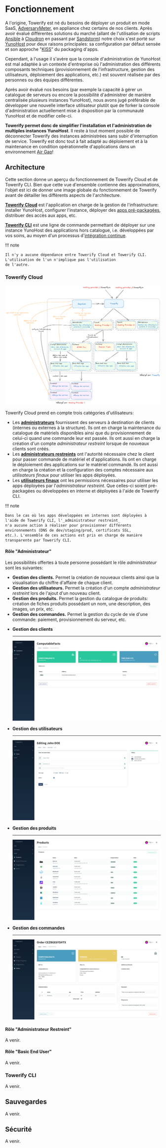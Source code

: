 # Fonctionnement

A l'origine, Towerify est né du besoins de déployer un produit en mode SaaS,
[AdversaryMeter](https://adversarymeter.io/), en appliance chez certains de nos clients. Après avoir évalué différentes
solutions du marché (allant de l'utilisation de scripts [Ansible](https://www.ansible.com/)
à [Cloudron](https://www.cloudron.io/) en passant par [Sandstorm](https://sandstorm.io/)) notre choix s'est porté
sur [YunoHost](https://yunohost.org/) pour deux raisons principales: sa configuration par défaut sensée et son
approche "[KISS](https://fr.wikipedia.org/wiki/Principe_KISS)" du packaging d'apps.

Cependant, à l'usage il s'avère que la console d'administration de YunoHost est mal adaptée à un contexte d'entreprise
où l'administration des différents composants techniques (provisionnement de l'infrastructure, gestion des utilisateurs,
déploiement des applications, etc.) est souvent réalisée par des personnes ou des équipes différentes.

Après avoir évalué nos besoins (par exemple la capacité à gérer un catalogue de serveurs ou encore la possibilité
d'administrer de manière centralisée plusieurs instances YunoHost), nous avons jugé préférable de développer une
nouvelle interface utilisateur plutôt que de forker la console d'administration actuellement mise à disposition
par la communauté YunoHost et de modifier celle-ci.

**Towerify permet donc de simplifier l'installation et l'administration de multiples instances YunoHost**. Il reste à
tout moment possible de déconnecter Towerify des instances administrées sans subir d'interruption de service. Towerify
est donc tout à fait adapté au déploiement et à la maintenance en condition opérationnelle d'applications dans un
environnement [Air Gap](https://en.wikipedia.org/wiki/Air_gap_(networking))!

## Architecture

Cette section donne un aperçu du fonctionnement de Towerify Cloud et de Towerify CLI. Bien que cette vue d'ensemble
contienne des approximations, l'objet est ici de donner une image globale du fonctionnement de Towerify avant de
détailler les différents aspects de l'architecture.

[**Towerify Cloud**](#towerify-cloud) est l'application en charge de la gestion de l'infrastructure: installer YunoHost,
configurer l'instance, déployer des [apps pré-packagées](catalog.md), distribuer des accès aux apps, etc.

[**Towerify CLI**](#towerify-cli) est une ligne de commande permettant de déployer sur une instance YunoHost des
applications hors catalogue, i.e. développées par vos soins, au moyen d'un processus
d'[intégration continue](https://fr.wikipedia.org/wiki/Int%C3%A9gration_continue).

!!! note

    Il n'y a aucune dépendance entre Towerify Cloud et Towerify CLI. L'utilisation de l'un n'implique pas l'utilisation 
    de l'autre.

### Towerify Cloud

![Schéma du fonctionnement de Towerify Cloud](../img/towerify-cloud.png)

Towerify Cloud prend en compte trois catégories d'utilisateurs:

- Les [**administrateurs**](#rle-administrateur) fournissent des serveurs à destination de clients (internes ou
  externes à la structure). Ils ont en charge la maintenance du catalogue de matériels disponibles ainsi que du
  provisionnement de celui-ci quand une commande leur est passée. Ils ont aussi en charge la création d'un compte
  _administrateur restreint_ lorsque de nouveaux clients sont créés.
- Les [**administrateurs restreints**](#rle-administrateur-restreint) ont l'autorité nécessaire chez le client pour
  passer commande de matériel et d'applications. Ils ont en charge le déploiement des applications sur le matériel
  commandé. Ils ont aussi en charge la création et la configuration des comptes nécessaire aux _utilisateurs finaux_
  pour utiliser les apps déployées.
- Les [**utilisateurs finaux**](#rle-basic-end-user) ont les permissions nécessaires pour utiliser les apps déployées
  par l'_administrateur restreint_. Que celles-ci soient pré-packagées ou développées en interne et déployées à l'aide
  de Towerify CLI.

!!! note

    Dans le cas où les apps développées en internes sont déployées à l'aide de Towerify CLI, l'_administrateur restreint_
    n'a aucune action à réaliser pour provisionner différents environnements (DNS de dev/staging/prod, certificats SSL,
    etc.). L'ensemble de ces actions est pris en charge de manière transparente par Towerify CLI.

#### Rôle "Administrateur"

Les possibilités offertes à toute personne possédant le rôle _administrateur_ sont les suivantes:

- **Gestion des clients.** Permet la création de nouveaux clients ainsi que la visualisation du chiffre d'affaire de
  chaque client.
- **Gestion des utilisateurs.** Permet la création d'un compte _administrateur restreint_ lors de l'ajout d'un nouveau
  client.
- **Gestion des produits.** Permet la gestion du catalogue de produits: création de fiches produits possédant un nom,
  une description, des images, un prix, etc.
- **Gestion des commandes.** Permet la gestion du cycle de vie d'une commande: paiement, provisionnement du serveur,
  etc.

<div class="grid cards" markdown>

-   **Gestion des clients**

    ---

    ![Gestion des clients](../img/towerify-manage-customers.png)

-   **Gestion des utilisateurs**

    ---

    ![Gestion des users](../img/towerify-manage-users.png)

-   **Gestion des produits**

    ---

    ![Gestion des produits](../img/towerify-manage-products.png)

-   **Gestion des commandes**

    ---

    ![Gestion des commandes](../img/towerify-manage-orders.png)

</div>

#### Rôle "Administrateur Restreint"

A venir.

#### Rôle "Basic End User"

A venir.

### Towerify CLI

A venir.

## Sauvegardes

A venir.

## Sécurité

A venir.
